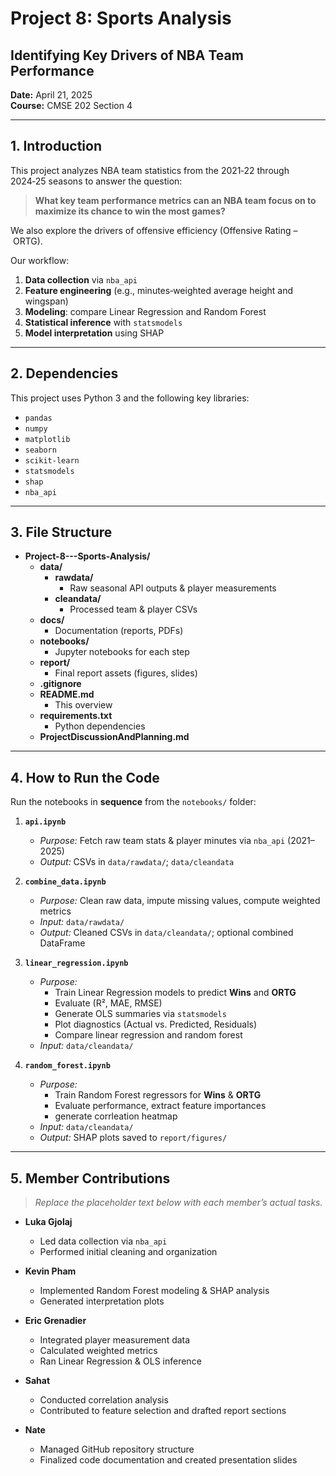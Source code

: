 # Project 8: Sports Analysis  
## Identifying Key Drivers of NBA Team Performance

**Date:** April 21, 2025  
**Course:** CMSE 202 Section 4  

---

## 1. Introduction

This project analyzes NBA team statistics from the 2021‑22 through 2024‑25 seasons to answer the question:  
> **What key team performance metrics can an NBA team focus on to maximize its chance to win the most games?**  

We also explore the drivers of offensive efficiency (Offensive Rating – ORTG).

Our workflow:
1. **Data collection** via `nba_api`  
2. **Feature engineering** (e.g., minutes‑weighted average height and wingspan)  
3. **Modeling**: compare Linear Regression and Random Forest  
4. **Statistical inference** with `statsmodels`  
5. **Model interpretation** using SHAP  

---

## 2. Dependencies

This project uses Python 3 and the following key libraries:  
- `pandas`  
- `numpy`  
- `matplotlib`  
- `seaborn`  
- `scikit-learn`  
- `statsmodels`  
- `shap`  
- `nba_api`  

---

## 3. File Structure

- **Project-8---Sports-Analysis/**  
  - **data/**  
    - **rawdata/**  
      - Raw seasonal API outputs & player measurements  
    - **cleandata/**  
      - Processed team & player CSVs  
  - **docs/**  
    - Documentation (reports, PDFs)  
  - **notebooks/**  
    - Jupyter notebooks for each step  
  - **report/**  
    - Final report assets (figures, slides)  
  - **.gitignore**  
  - **README.md**  
    - This overview  
  - **requirements.txt**  
    - Python dependencies  
  - **ProjectDiscussionAndPlanning.md**  

---

## 4. How to Run the Code

Run the notebooks in **sequence** from the `notebooks/` folder:

1. **`api.ipynb`**  
   - _Purpose:_ Fetch raw team stats & player minutes via `nba_api` (2021–2025)  
   - _Output:_ CSVs in `data/rawdata/`; `data/cleandata`

2. **`combine_data.ipynb`**  
   - _Purpose:_ Clean raw data, impute missing values, compute weighted metrics  
   - _Input:_ `data/rawdata/`  
   - _Output:_ Cleaned CSVs in `data/cleandata/`; optional combined DataFrame

3. **`linear_regression.ipynb`**  
   - _Purpose:_  
     - Train Linear Regression models to predict **Wins** and **ORTG**  
     - Evaluate (R², MAE, RMSE)  
     - Generate OLS summaries via `statsmodels`  
     - Plot diagnostics (Actual vs. Predicted, Residuals)
     - Compare linear regression and random forest
   - _Input:_ `data/cleandata/`

4. **`random_forest.ipynb`**  
   - _Purpose:_  
     - Train Random Forest regressors for **Wins** & **ORTG**  
     - Evaluate performance, extract feature importances
     - generate corrleation heatmap
   - _Input:_ `data/cleandata/`  
   - _Output:_ SHAP plots saved to `report/figures/`


---

## 5. Member Contributions

> _Replace the placeholder text below with each member’s actual tasks._

- **Luka Gjolaj**  
  - Led data collection via `nba_api`  
  - Performed initial cleaning and organization

- **Kevin Pham**  
  - Implemented Random Forest modeling & SHAP analysis  
  - Generated interpretation plots

- **Eric Grenadier**  
  - Integrated player measurement data  
  - Calculated weighted metrics  
  - Ran Linear Regression & OLS inference

- **Sahat**  
  - Conducted correlation analysis  
  - Contributed to feature selection and drafted report sections

- **Nate**  
  - Managed GitHub repository structure  
  - Finalized code documentation and created presentation slides
